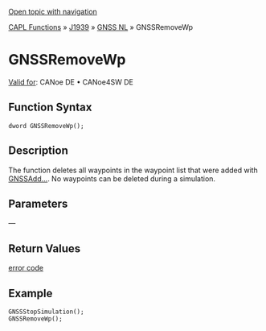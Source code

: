[Open topic with navigation](../../../../../../CANoeDEFamily.htm#Topics/CAPLFunctions/J1939/GNSSNodeLayer/Functions/CAPLfunctionGNSSremovewp.md)

[CAPL Functions](../../../CAPLfunctions.md) » [J1939](../../CAPLfunctionsJ1939StartPage.md) » [GNSS NL](../CAPLfunctionsGNSSNLOverview.md) » GNSSRemoveWp

# GNSSRemoveWp

[Valid for](../../../../Shared/FeatureAvailability.md): CANoe DE • CANoe4SW DE

## Function Syntax

```
dword GNSSRemoveWp();
```

## Description

The function deletes all waypoints in the waypoint list that were added with [GNSSAdd...](../CAPLfunctionsGNSSNLOverview.md#Waypoints). No waypoints can be deleted during a simulation.

## Parameters

—

## Return Values

[error code](../CAPLfunctionsGNSSNLErrorCodesGetLastError.md)

## Example

```plaintext
GNSSStopSimulation();
GNSSRemoveWp();
```
